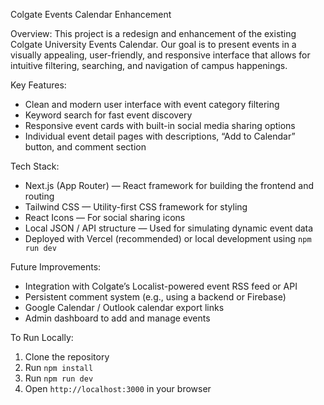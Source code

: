 Colgate Events Calendar Enhancement

Overview:
This project is a redesign and enhancement of the existing Colgate University Events Calendar. 
Our goal is to present events in a visually appealing, user-friendly, and responsive interface 
that allows for intuitive filtering, searching, and navigation of campus happenings.

Key Features:
- Clean and modern user interface with event category filtering
- Keyword search for fast event discovery
- Responsive event cards with built-in social media sharing options
- Individual event detail pages with descriptions, “Add to Calendar” button, and comment section

Tech Stack:
- Next.js (App Router) — React framework for building the frontend and routing
- Tailwind CSS — Utility-first CSS framework for styling
- React Icons — For social sharing icons
- Local JSON / API structure — Used for simulating dynamic event data
- Deployed with Vercel (recommended) or local development using `npm run dev`

Future Improvements:
- Integration with Colgate’s Localist-powered event RSS feed or API
- Persistent comment system (e.g., using a backend or Firebase)
- Google Calendar / Outlook calendar export links
- Admin dashboard to add and manage events

To Run Locally:
1. Clone the repository
2. Run `npm install`
3. Run `npm run dev`
4. Open `http://localhost:3000` in your browser

